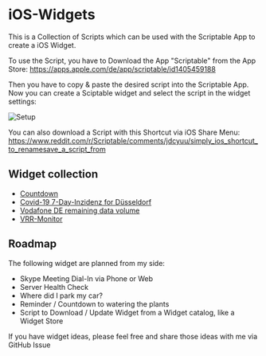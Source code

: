 # iOS-Widgets
This is a Collection of Scripts which can be used with the Scriptable App to create a iOS Widget.

To use the Script, you have to Download the App "Scriptable" from the App Store: https://apps.apple.com/de/app/scriptable/id1405459188

Then you have to copy & paste the desired script into the Scriptable App. Now you can create a Sciptable widget and select the script in the widget settings:

![Setup](https://raw.githubusercontent.com/ThisIsBenny/iOS-Widgets/main/setup.gif)


You can also download a Script with this Shortcut via iOS Share Menu: https://www.reddit.com/r/Scriptable/comments/jdcyuu/simply_ios_shortcut_to_renamesave_a_script_from

## Widget collection
* [Countdown](https://github.com/ThisIsBenny/iOS-Widgets/blob/main/Countdown/README.md)
* [Covid-19 7-Day-Inzidenz for Düsseldorf](https://github.com/ThisIsBenny/iOS-Widgets/blob/main/Covid-19/README.md)
* [Vodafone DE remaining data volume](https://github.com/ThisIsBenny/iOS-Widgets/blob/main/VodafoneDE/README.md)
* [VRR-Monitor](https://github.com/ThisIsBenny/iOS-Widgets/blob/main/VRR-Monitor/README.md)


## Roadmap
The following widget are planned from my side:
* Skype Meeting Dial-In via Phone or Web
* Server Health Check
* Where did I park my car?
* Reminder / Countdown to watering the plants
* Script to Download / Update Widget from a Widget catalog, like a Widget Store

If you have widget ideas, please feel free and share those ideas with me via GitHub Issue

